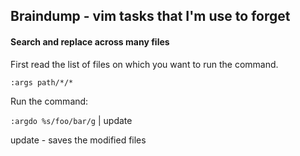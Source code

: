 ## Braindump - vim tasks that I'm use to forget

#### Search and replace across many files

First read the list of files on which you want to run the command.

  `:args path/*/*`

Run the command:

  `:argdo %s/foo/bar/g` | update

update - saves the modified files

